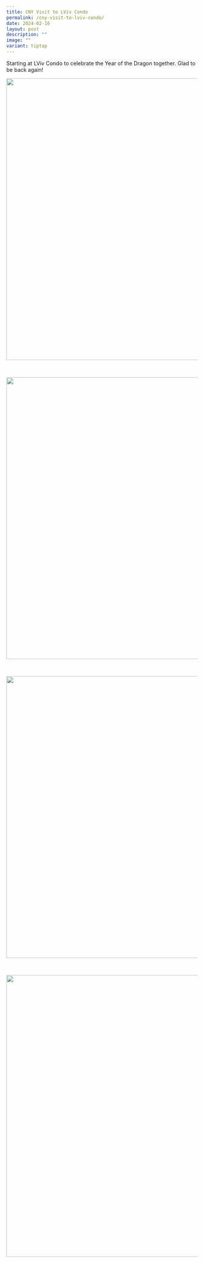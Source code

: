 ```yaml
---
title: CNY Visit to LViv Condo
permalink: /cny-visit-to-lviv-condo/
date: 2024-02-16
layout: post
description: ""
image: ""
variant: tiptap
---
```

<p>Starting at LViv Condo to celebrate the Year of the Dragon together. Glad
to be back again!</p>
<div class="isomer-image-wrapper">
<img style="width: 740px;" height="auto" width="100%" src="https://moca.sgp1.cdn.digitaloceanspaces.com/Recent%20Events/663cc5813a7f6b31a294cd28_427882886_787868103158951_5534487889403296533_n.webp">
</div>
<p>
<br>
</p>
<div class="isomer-image-wrapper">
<img style="width: 740px;" height="auto" width="100%" src="https://moca.sgp1.cdn.digitaloceanspaces.com/Recent%20Events/663cc585f69e65a968460914_428628082_787869726492122_6241109182944910086_n.webp">
</div>
<p>
<br>
</p>
<div class="isomer-image-wrapper">
<img style="width: 740px;" height="auto" width="100%" src="https://moca.sgp1.cdn.digitaloceanspaces.com/Recent%20Events/663cc5859eb6606034b4d3b2_428637489_787869683158793_2634784562965684082_n.webp">
</div>
<p>
<br>
</p>
<div class="isomer-image-wrapper">
<img style="width: 740px;" height="auto" width="100%" src="https://moca.sgp1.cdn.digitaloceanspaces.com/Recent%20Events/663cc585d3993c85dcc9b2e2_428642486_787869689825459_9012842784210990004_n.webp">
</div>
<p></p>